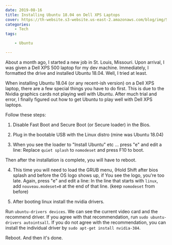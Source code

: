 ```yaml
---
date: 2019-08-16
title: Installing Ubuntu 18.04 on Dell XPS Laptops
cover: https://th-website.s3-website.us-east-2.amazonaws.com/blog/img/Screenshot-from-2018-12-22-14-30-48.png
categories:
    - Tech
tags:

    - Ubuntu

---
```


About a month ago, I started a new job in St. Louis, Missouri. Upon arrival, I was given a Dell XPS 500 laptop for my dev machine. Immediately, I formatted the drive and installed Ubuntu 18.04. Well, I tried at least. 

When installing Ubuntu 18.04 (or any recent-ish version) on a Dell XPS laptop, there are a few special things you have to do first. This is due to the Nvidia graphics cards not playing well with Ubuntu. After much trial and error, I finally figured out how to get Ubuntu to play well with Dell XPS laptops.

Follow these steps:

1. Disable Fast Boot and Secure Boot (or Secure loader) in the Bios.

2. Plug in the bootable USB with the Linux distro (mine was Ubuntu 18.04)

3. When you see the loader to "Install Ubuntu" etc ... press "e" and edit a line:
Replace `quiet splash` to `nomodeset` and press F10 to boot.

Then after the installation is complete, you will have to reboot.

4. This time you will need to load the GRUB menu, (Hold Shift after bios splash and before the OS logo shows up, if You see the logo, you're too late. Again, press "e" and edit a line:
In the line that starts with `linux`, add `nouveau.modeset=0` at the end of that line. (keep `nomodeset` from before)

5. After booting linux install the nvidia drivers.

Run `ubuntu-drivers devices`. We can see the current video card and the recommend driver. If you agree with that recommendation, run `sudo ubuntu-drivers autointsall`.
If you do not agree with the recommendation, you can install the individual driver by `sudo apt-get install nvidia-384`.

Reboot. And then it's done.